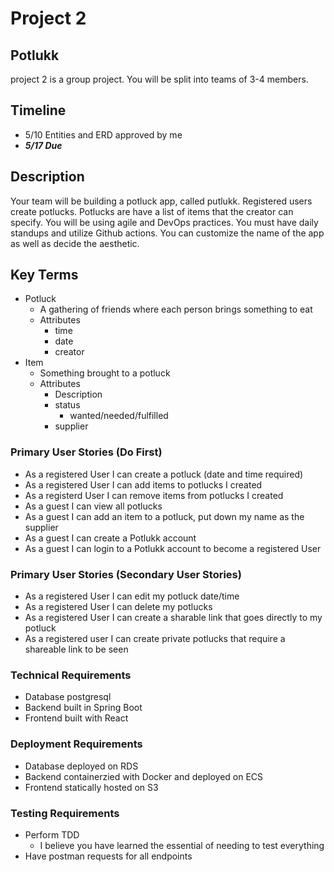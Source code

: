 # Project 2
## Potlukk
project 2 is a group project. You will be split into teams of 3-4 members. 
## Timeline 
- 5/10 Entities and ERD approved by me
- ***5/17 Due***

## Description
Your team will be building a potluck app, called putlukk. Registered users create potlucks. Potlucks are have a list of items that the creator can specify. You will be using agile and DevOps practices. You must have daily standups and utilize Github actions. You can customize the name of the app as well as decide the aesthetic. 

## Key Terms
- Potluck
  - A gathering of friends where each person brings something to eat
  - Attributes
    - time
    - date
    - creator
- Item
  - Something brought to a potluck
  - Attributes
    - Description
    - status
      - wanted/needed/fulfilled
    - supplier
  

### Primary User Stories (Do First)
- As a registered User I can create a potluck (date and time required)
- As a registered User I can add items to potlucks I created
- As a registerd User I can remove items from potlucks I created
- As a guest I can view all potlucks
- As a guest I can add an item to a potluck, put down my name as the supplier
- As a guest I can create a Potlukk account
- As a guest I can login to a Potlukk account to become a registered User

### Primary User Stories (Secondary User Stories)
- As a registered User I can edit my potluck date/time
- As a registered User I can delete my potlucks
- As a registered User I can create a sharable link that goes directly to my potluck
- As a registered user I can create private potlucks that require a shareable link to be seen

### Technical Requirements
- Database postgresql
- Backend built in Spring Boot
- Frontend built with React

### Deployment Requirements
- Database deployed on RDS
- Backend containerzied with Docker and deployed on ECS
- Frontend statically hosted on S3

### Testing Requirements
- Perform TDD
  - I believe you have learned the essential of needing to test everything
- Have postman requests for all endpoints